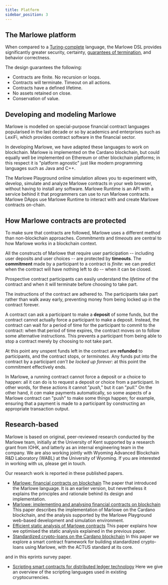 ```yaml
---
title: Platform
sidebar_position: 3
---
```


## The Marlowe platform

When compared to a [Turing-complete](https://en.wikipedia.org/wiki/Turing_completeness) language, the Marlowe DSL provides significantly greater security, certainty, [guarantees of termination](https://en.wikipedia.org/wiki/Halting_problem), and behavior correctness.

The design guarantees the following:
- Contracts are finite. No recursion or loops.
- Contracts will terminate. Timeout on all actions.
- Contracts have a defined lifetime. 
- No assets retained on close. 
- Conservation of value.

## Developing and modeling Marlowe

Marlowe is modelled on special-purpose financial contract languages popularised in the last decade or so by academics and enterprises such as LexiFi, which provides contract software in the financial sector. 

In developing Marlowe, we have adapted these languages to work on blockchain. 
Marlowe is implemented on the Cardano blockchain, but could equally well be implemented on Ethereum or other blockchain platforms;
in this respect it is "platform agnostic" just like modern programming languages such as Java and C++. 

The Marlowe Playground online simulation allows you to experiment with, develop, simulate and analyze Marlowe contracts in your web browser, without having to install any software.
Marlowe Runtime is an API with a service behind it that programmers can use to run Marlowe contracts. 
Marlowe DApps use Marlowe Runtime to interact with and create Marlowe contracts on-chain. 

## How Marlowe contracts are protected

To make sure that contracts are followed, Marlowe uses a different method than non-blockchain approaches. *Commitments* and *timeouts* are central to how Marlowe works in a blockchain context. 

All the constructs of Marlowe that require user participation -- including user deposits and user choices -- are protected by **timeouts**.
The **commitment** made by a participant to a contract is *finite*: we can predict when the contract will have nothing left to do -- when it can be closed. 

Prospective contract participants can easily understand the *lifetime* of the contract and when it will terminate before choosing to take part. 

The instructions of the contract are adhered to. The participants take part rather than walk away early, preventing money from being locked up in the contract forever. 

A contract can ask a participant to make a **deposit** of some funds, but the contract cannot actually force a participant to make a deposit. 
Instead, the contract can wait for a period of time for the participant to commit to the contract: when that period of time expires, the contract moves on to follow some alternative instructions. 
This prevents a participant from being able to stop a contract merely by choosing to not take part. 

At this point any unspent funds left in the contract are **refunded** to participants, and the contract stops, or *terminates*. 
Any funds put into the contract by a participant *can\'t be locked up forever*: at this point the commitment effectively ends.

In Marlowe, a running contract cannot force a deposit or a choice to happen: all it can do is to request a deposit or choice from a participant. 
In other words, for these actions it cannot "*push*," but it can "*pull*." 
On the other hand, it *can* make payments automatically, so some aspects of a Marlowe contract can "push" to make some things happen; for example, ensuring that a payment is made to a participant by constructing an appropriate transaction output.

## Research-based

Marlowe is based on original, peer-reviewed research conducted by the Marlowe team, initially at the University of Kent supported by a research grant from IOHK, and latterly as an internal engineering team in the company. 
We are also working jointly with Wyoming Advanced Blockchain R&D Laboratory (WABL) at the University of Wyoming. 
If you are interested in working with us, please get in touch.

Our research work is reported in these published papers.

*   [Marlowe: financial contracts on blockchain](https://iohk.io/en/research/library/papers/marlowefinancial-contracts-on-blockchain/)
    The paper that introduced the Marlowe language. 
    It is an earlier version, but nevertheless it explains the principles and rationale behind its design and implementation.
*   [Marlowe: implementing and analysing financial contracts on blockchain](https://iohk.io/en/research/library/papers/marloweimplementing-and-analysing-financial-contracts-on-blockchain/)
    This paper describes the implementation of Marlowe on the Cardano blockchain, and the analysis supported by the Marlowe Playground web-based development and simulation environment.
*   [Efficient static analysis of Marlowe contracts](https://iohk.io/en/research/library/papers/efficient-static-analysis-of-marlowe-contracts/)
    This paper explains how we optimised the static analysis explained in the previous paper.
*   [Standardized crypto-loans on the Cardano blockchain](https://iohk.io/en/research/library/papers/standardized-crypto-loans-on-the-cardano-blockchain/)
    In this paper we explore a smart contract framework for building standardized crypto-loans using Marlowe, with the ACTUS standard at its core.

and in this eprints survey paper.

*   [Scripting smart contracts for distributed ledger technology](https://iohk.io/en/research/library/papers/scripting-smart-contracts-for-distributed-ledger-technology/)
    Here we give an overview of the scripting languages used in existing cryptocurrencies.
